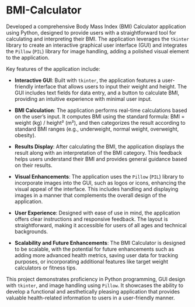 # BMI-Calculator

Developed a comprehensive Body Mass Index (BMI) Calculator application using Python, designed to provide users with a straightforward tool for calculating and interpreting their BMI. The application leverages the `tkinter` library to create an interactive graphical user interface (GUI) and integrates the `Pillow` (`PIL`) library for image handling, adding a polished visual element to the application.

Key features of the application include:

- **Interactive GUI**: Built with `tkinter`, the application features a user-friendly interface that allows users to input their weight and height. The GUI includes text fields for data entry, and a button to calculate BMI, providing an intuitive experience with minimal user input.

- **BMI Calculation**: The application performs real-time calculations based on the user’s input. It computes BMI using the standard formula: BMI = weight (kg) / height² (m²), and then categorizes the result according to standard BMI ranges (e.g., underweight, normal weight, overweight, obesity).

- **Results Display**: After calculating the BMI, the application displays the result along with an interpretation of the BMI category. This feedback helps users understand their BMI and provides general guidance based on their results.

- **Visual Enhancements**: The application uses the `Pillow` (`PIL`) library to incorporate images into the GUI, such as logos or icons, enhancing the visual appeal of the interface. This includes handling and displaying images in a manner that complements the overall design of the application.

- **User Experience**: Designed with ease of use in mind, the application offers clear instructions and responsive feedback. The layout is straightforward, making it accessible for users of all ages and technical backgrounds.

- **Scalability and Future Enhancements**: The BMI Calculator is designed to be scalable, with the potential for future enhancements such as adding more advanced health metrics, saving user data for tracking purposes, or incorporating additional features like target weight calculators or fitness tips.

This project demonstrates proficiency in Python programming, GUI design with `tkinter`, and image handling using `Pillow`. It showcases the ability to develop a functional and aesthetically pleasing application that provides valuable health-related information to users in a user-friendly manner.
